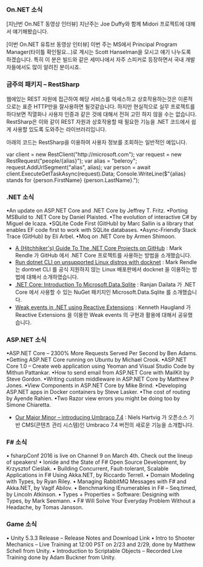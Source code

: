 ### On.NET 소식

[지난번 On.NET 동영상 인터뷰] 지난주는  Joe Duffy와 함께 Midori 프로젝트에 대해서 얘기해봤습니다. 

[이번 On.NET 유튜브 동영상 인터뷰] 이번 주는 MS에서 Principal Program Manager(타이틀 확인필요…)로 계시는 Scott Hanselman을 모시고 얘기 나누도록 하겠습니다. 특히 이 분은 빌드와 같은 세미나에서 자주 스피커로 등장하면서 국내 개발자들에서도 많이 알려진 분이시죠. 

### 금주의 패키지 – RestSharp  
   
웹에있는 REST 자원에 접근하여 해당 서비스를 억세스하고 상호작용하는것은 이론적으로는 표준 HTTP만을 잘사용하면 될것같습니다. 하지만 현실적으로 실무 프로젝트를 하다보면 직열화나 사용자 인증과 같은 것에 대해서 전혀 고민 하지 않을 수는 없습니다. RestSharp은 이와 같이 REST 자원과 상호작용할 때 필요한 기능을 .NET 코드에서 쉽게 사용할 있도록 도와주는 라이브러리입니다.

아래의 코드는 RestSharp을 이용하여 사용자 정보를 조회하는 일반적인 예입니다.
<section>
var client = new RestClient("http://microsoft.com");
var request = new RestRequest("people/{alias}");
var alias = "beleroy";
request.AddUrlSegment("alias", alias);
var person = await client.ExecuteGetTaskAsync<Person>(request).Data;
Console.WriteLine($"{alias} stands for {person.FirstName} {person.LastName}.");
</section>

### .NET 소식

•An update on ASP.NET Core and .NET Core by Jeffrey T. Fritz.
•Porting MSBuild to .NET Core by Daniel Plaisted.
•The evolution of interactive C# by Miguel de Icaza.
•SQLite Code First (GitHub) by Marc Sallin is a library that enables EF code first to work with SQLite databases.
•Async-Friendly Stack Trace (GitHub) by Eli Arbel.
•Moq on .NET Core by Armen Shimoon.

* [A (Hitchhiker's) Guide To The .NET Core Projects on GitHub](https://blog.rendle.io/a-guide-to-the-net-projects-on-github/) : Mark Rendle 가 GitHub 에서 .NET Core 프로젝트를 사용하는 방법을 소개했습니다.
* [Run dotnet CLI on unsupported Linux distros with docknet](https://blog.rendle.io/run-dotnet-cli-on-unsupported-linux-distros-with-docknet/) : Mark Rendle는 dontnet CLI 를 공식 지원하지 않는 Linux 배포판에서 docknet 을 이용하는 방법에 대해서 소개하였습니다.
* [.NET Core: Introduction To Microsoft.Data.Sqlite](http://www.c-sharpcorner.com/UploadFile/ranjancse/net-co-introduction-to-microsoft-data-sqlite/) : Ranjan Dailata 가 .NET Core 에서 사용할 수 있는 NuGet 패키지인 Microsoft.Data.Sqlite 를 소개했습니다. 
* [Weak events in .NET using Reactive Extensions](http://www.codeproject.com/Tips/1078183/Weak-events-in-NET-using-Reactive-Extensions-Rx) : Kenneth Haugland 가 Reactive Extensions 을 이용한 Weak events 의 구현과 활용에 대해서 공유했습니다.

### ASP.NET 소식
•ASP.NET Core – 2300% More Requests Served Per Second by Ben Adams.
•Getting ASP.NET Core running on Ubuntu by Michael Crook.
•ASP.NET Core 1.0 – Create web application using Yeoman and Visual Studio Code by Mithun Pattankar.
•How to send email from ASP.NET Core with MailKit
 by Steve Gordon.
•Writing custom middleware in ASP.NET Core by Matthew P Jones.
•View Components in ASP.NET Core by Mike Brind.
•Developing ASP.NET apps in Docker containers by Steve Lasker.
•The cost of routing by Ayende Rahien.
•Two Razor view errors you might be doing too by Simone Chiaretta.

* [Our Major Minor – introducing Umbraco 7.4](http://umbraco.com/follow-us/blog-archive/2016/2/11/our-major-minor-introducing-umbraco-74/) : Niels Hartvig 가 오픈소스 기반 CMS(콘텐츠 관리 시스템)인 Umbraco 7.4 버전의 새로운 기능을 소개합니다.
### F# 소식
• fsharpConf 2016 is live on Channel 9 on March 4th. Check out the lineup of speakers!
• Ionide and the State of F# Open Source Development, by Krzysztof Cieślak.
• Building Concurrent, Fault-tolerant, Scalable Applications in F# Using Akka.NET, by Riccardo Terrell.
• Domain Modeling with Types, by Ryan Riley.
• Managing RabbitMQ Messages with F# and Akka.NET, by Vagif Abilov.
• Benchmarking IEnumerables in F# – Seq.timed, by Lincoln Atkinson.
• Types + Properties = Software: Designing with Types, by Mark Seemann.
• F# Will Solve Your Everyday Problem Without a Headache, by Tomas Jansson.

### Game 소식
• Unity 5.3.3 Release – Release Notes and Download Link
• Intro to Shooter Mechanics – Live Training at 12:00 PST on 2/23 and 2/29, done by Matthew Schell from Unity.
• Introduction to Scriptable Objects – Recorded Live Training done by Adam Buckner from Unity.
